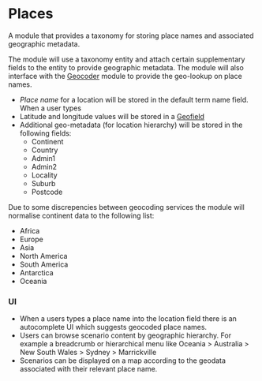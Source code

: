 Places
======

A module that provides a taxonomy for storing place names and associated geographic metadata.

The module will use a taxonomy entity and attach certain supplementary fields to the entity to provide geographic metadata. The module will also interface with the [Geocoder](http://drupal.org/project/geocoder) module to provide the geo-lookup on place names.

* _Place name_ for a location will be stored in the default term name field. When a user types
* Latitude and longitude values will be stored in a [Geofield](http://drupal.org/project/geofield)
* Additional geo-metadata (for location hierarchy) will be stored in the following fields:
  * Continent
  * Country
  * Admin1
  * Admin2
  * Locality
  * Suburb
  * Postcode

Due to some discrepencies between geocoding services the module will normalise continent data to the following list:
* Africa
* Europe
* Asia
* North America
* South America
* Antarctica
* Oceania

### UI

* When a users types a place name into the location field there is an autocomplete UI which suggests geocoded place names.
* Users can browse scenario content by geographic hierarchy. For example a breadcrumb or hierarchical menu like Oceania > Australia > New South Wales > Sydney > Marrickville
* Scenarios can be displayed on a map according to the geodata associated with their relevant place name.
